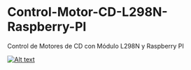 # Control-Motor-CD-L298N-Raspberry-PI
Control de Motores de CD con Módulo L298N y Raspberry PI 

[![Alt text](https://img.youtube.com/vi/6LgFIlpOSJg/0.jpg)](https://www.youtube.com/watch?v=6LgFIlpOSJg)
